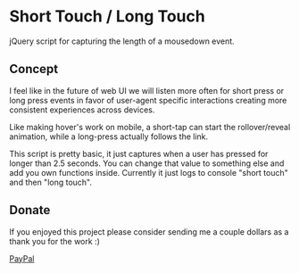 Short Touch / Long Touch
========================

jQuery script for capturing the length of a mousedown event.


Concept
-------

I feel like in the future of web UI we will listen more often for short press or long press events in favor of user-agent specific interactions 
creating more consistent experiences across devices. 

Like making hover's work on mobile, a short-tap can start the rollover/reveal animation, while a long-press actually follows the link.

This script is pretty basic, it just captures when a user has pressed for longer than 2.5 seconds. You can change that value to something else 
and add you own functions inside. Currently it just logs to console "short touch" and then "long touch".


Donate
------

If you enjoyed this project please consider sending me a couple dollars as a thank you for the work :)

[PayPal](https://paypal.me/sammurphey)
